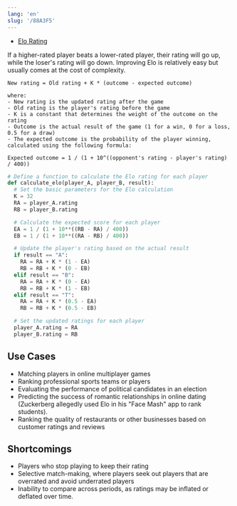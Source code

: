 ```yaml
---
lang: 'en'
slug: '/88A3F5'
---
```


- [Elo Rating](https://matt-rickard.ghost.io/elo-rating/)

If a higher-rated player beats a lower-rated player, their rating will go up, while the loser's rating will go down. Improving Elo is relatively easy but usually comes at the cost of complexity.

```
New rating = Old rating + K * (outcome - expected outcome)

where:
- New rating is the updated rating after the game
- Old rating is the player's rating before the game
- K is a constant that determines the weight of the outcome on the rating
- Outcome is the actual result of the game (1 for a win, 0 for a loss, 0.5 for a draw)
- The expected outcome is the probability of the player winning, calculated using the following formula:

Expected outcome = 1 / (1 + 10^((opponent's rating - player's rating) / 400))
```

```py
# Define a function to calculate the Elo rating for each player
def calculate_elo(player_A, player_B, result):
  # Set the basic parameters for the Elo calculation
  K = 32
  RA = player_A.rating
  RB = player_B.rating

  # Calculate the expected score for each player
  EA = 1 / (1 + 10**((RB - RA) / 400))
  EB = 1 / (1 + 10**((RA - RB) / 400))

  # Update the player's rating based on the actual result
  if result == "A":
    RA = RA + K * (1 - EA)
    RB = RB + K * (0 - EB)
  elif result == "B":
    RA = RA + K * (0 - EA)
    RB = RB + K * (1 - EB)
  elif result == "T":
    RA = RA + K * (0.5 - EA)
    RB = RB + K * (0.5 - EB)

  # Set the updated ratings for each player
  player_A.rating = RA
  player_B.rating = RB
```

## Use Cases

- Matching players in online multiplayer games
- Ranking professional sports teams or players
- Evaluating the performance of political candidates in an election
- Predicting the success of romantic relationships in online dating (Zuckerberg allegedly used Elo in his "Face Mash" app to rank students).
- Ranking the quality of restaurants or other businesses based on customer ratings and reviews

## Shortcomings

- Players who stop playing to keep their rating
- Selective match-making, where players seek out players that are overrated and avoid underrated players
- Inability to compare across periods, as ratings may be inflated or deflated over time.
